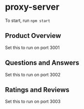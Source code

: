 # proxy-server

To start, run ```npm start```

## Product Overview

Set this to run on port 3001

## Questions and Answers

Set this to run on port 3002

## Ratings and Reviews

Set this to run on port 3003